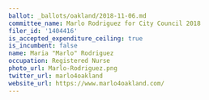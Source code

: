 ```yaml
---
ballot: _ballots/oakland/2018-11-06.md
committee_name: Marlo Rodriguez for City Council 2018
filer_id: '1404416'
is_accepted_expenditure_ceiling: true
is_incumbent: false
name: Maria "Marlo" Rodriguez
occupation: Registered Nurse
photo_url: Marlo-Rodriguez.png
twitter_url: marlo4oakland
website_url: https://www.marlo4oakland.com/
---
```

